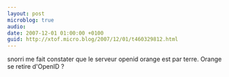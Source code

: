 ```yaml
---
layout: post
microblog: true
audio: 
date: 2007-12-01 01:00:00 +0100
guid: http://xtof.micro.blog/2007/12/01/t460329812.html
---
```

snorri me fait constater que le serveur openid orange est par terre. Orange se retire d'OpenID ?
